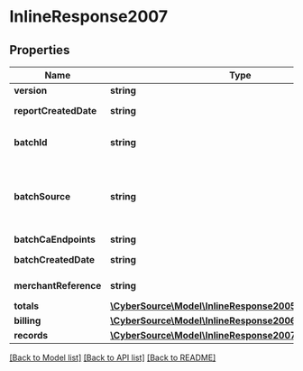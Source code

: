 # InlineResponse2007

## Properties
Name | Type | Description | Notes
------------ | ------------- | ------------- | -------------
**version** | **string** |  | [optional] 
**reportCreatedDate** | **string** | ISO-8601 format: yyyy-MM-ddTHH:mm:ssZ | [optional] 
**batchId** | **string** | Unique identification number assigned to the submitted request. | [optional] 
**batchSource** | **string** | Valid Values:   * SCHEDULER   * TOKEN_API   * CREDIT_CARD_FILE_UPLOAD   * AMEX_REGSITRY   * AMEX_REGISTRY_API   * AMEX_MAINTENANCE | [optional] 
**batchCaEndpoints** | **string** |  | [optional] 
**batchCreatedDate** | **string** | ISO-8601 format: yyyy-MM-ddTHH:mm:ssZ | [optional] 
**merchantReference** | **string** | Reference used by merchant to identify batch. | [optional] 
**totals** | [**\CyberSource\Model\InlineResponse2005EmbeddedTotals**](InlineResponse2005EmbeddedTotals.md) |  | [optional] 
**billing** | [**\CyberSource\Model\InlineResponse2006Billing**](InlineResponse2006Billing.md) |  | [optional] 
**records** | [**\CyberSource\Model\InlineResponse2007Records[]**](InlineResponse2007Records.md) |  | [optional] 

[[Back to Model list]](../README.md#documentation-for-models) [[Back to API list]](../README.md#documentation-for-api-endpoints) [[Back to README]](../README.md)


